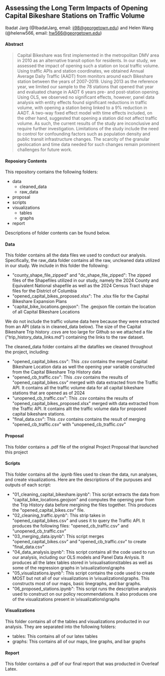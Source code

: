 ## Assessing the Long Term Impacts of Opening Capital Bikeshare Stations on Traffic Volume

Ibadat Jarg (@IbadatJarg, email: ij98@georgetown.edu) and Helen Wang (@helenw566, email: hw566@georgetown.edu)

#### Abstract

> Capital Bikeshare was first implemented in the metropolitan DMV area in 2010 as an alternative transit option for residents. In our study, we assessed the impact of opening such a station on local traffic volume. Using traffic APIs and station coordinates, we obtained Annual Average Daily Traffic (AADT) from monitors around each Bikeshare station between the years of 2007-2019. Using 2013 as the reference year, we limited our sample to the 78 stations that opened that year and evaluated change in AADT 6 years pre- and post-station opening. Using OLS, we observed no significant effects, however, panel data analysis with entity effects found significant reductions in traffic volume, with opening a station being linked to a 9% reduction in AADT. A two-way fixed effect model with time effects included, on the other hand, suggested that opening a station did not affect traffic volume. As such, the current results of the study are inconclusive and require further investigation. Limitations of the study include the need to control for confounding factors such as population density and public transit infrastructure changes. The scarcity of the granular geolocation and time data needed for such changes remain prominent challenges for future work.

#### Reposiory Contents

This repository contains the following folders: 

- data
  - cleaned_data
  - raw_data
- proposal
- scripts
- visualizations
  - tables
  - graphs
 - report

 Descriptions of folder contents can be found below.

 #### Data

This folder contains all the data files we used to conduct our analysis. Specifically, the raw_data folder contains all the raw, uncleaned data utilized in our study. We include in this folder the following:

 - "county_shape_file_zipped" and "dc_shape_file_zipped": The zipped files of the Shapefiles utilized in our study, namely the 2024 County and Equivalent National shapefile as well as the 2024 Census Tract shape files for the District of Columbia
 - "opened_capital_bikes_proposed.xlsx": The .xlsx file for the Capital Bikeshare Expansion Plans
 - "capital_bike_locations.geojson": The .geojson file contain the location of all Capital Bikeshare Locations

We do not include the traffic volume data here because they were extracted from an API (data is in cleaned_data below). The size of the Capital Bikeshare Trip history .csvs are too large for Github so we attached a file ("trip_history_data_links.md") containing the links to the raw dataset.

The cleaned_data folder contains all the datafiles we cleaned throughout the project, including:

- "opened_capital_bikes.csv": This .csv contains the merged Capital Bikeshare Location data as well the opening year variable constructed from the Capital Bikeshare Trip History data
- "opened_cb_traffic.csv": This .csv contains the results of "opened_capital_bikes.csv" merged with data extracted from the Traffic API. It contains all the traffic volume data for all capital bikeshare stations that are opened as of 2024
- "unopened_cb_traffic.csv": This .csv contains the results of "opened_capital_bikes_proposed.xlsx" merged with data extracted from the Traffic API. It contains allt the traffic volume data for proposed capital bikeshare stations.
- "final_data.csv": This .csv contains contains the result of merging "opened_cb_traffic.csv" with "unopened_cb_traffic.csv"

#### Proposal

This folder contains a .pdf file of the original Project Proposal that launched this project

#### Scripts

This folder contains all the .ipynb files used to clean the data, run analyses, and create visualizations. Here are the descriptions of the purpuses and outputs of each script:

- "01_cleaning_capital_bikeshare.ipynb": This script extracts the data from "capital_bike_locations.geojson" and computes the opening year from the Trip History data before mergining the files together. This produces the "opened_capital_bikes.csv" file.
- "02_cleaning_traffic.ipynb": This strip takes in "opened_capital_bikes.csv" and uses it to query the Traffic API. It produces the following files: "opened_cb_traffic.csv" and "unopened_cb_traffic.csv"
- "03_merging_data.ipynb": This script merges "opened_capital_bikes.csv" and "opened_cb_traffic.csv" to create "final_data.csv"
- "04_data_analysis.ipynb": This script contains all the code used to run our analysis, including our OLS models and Panel Data Anlysis. It produces all the latex tables stored in \visualisations\tables as well as some of the regression graphs in \visualizations\graphs
- "05_visualizations.ipynb": This script contains the code used to create MOST but not all of our visualizations in \visualizations\graphs. This constructs most of our maps, basic linegraphs, and bar graphs.
- "06_proposed_stations.ipynb": This script runs the descriptive analysis used to construct on our policy recommendations. It also produces one of the visualizations present in \visualizations\graphs

#### Visualizations

This folder contains all of the tables and visualizations producted in our analysis. They are separated into the following folders:

 - tables: This contains all of our latex tables
 - graphs: This contains all of our maps, line graphs, and bar graphs

#### Report

This folder contains a .pdf of our final report that was producted in Overleaf Latex.

